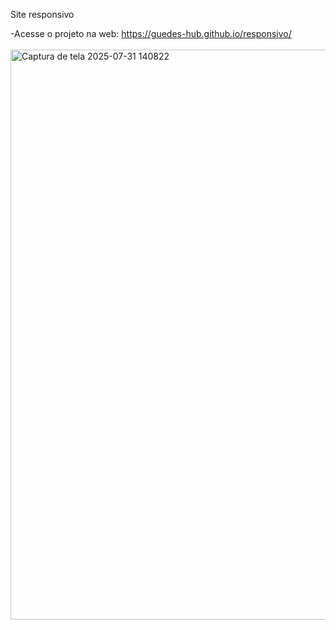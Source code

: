 
Site responsivo
 
-Acesse o projeto na web: https://guedes-hub.github.io/responsivo/
<br>
<br>
<img width="1717" height="912" alt="Captura de tela 2025-07-31 140822" src="https://github.com/user-attachments/assets/729cbccb-a8d6-4763-b246-e6dd977bcaa9" />
